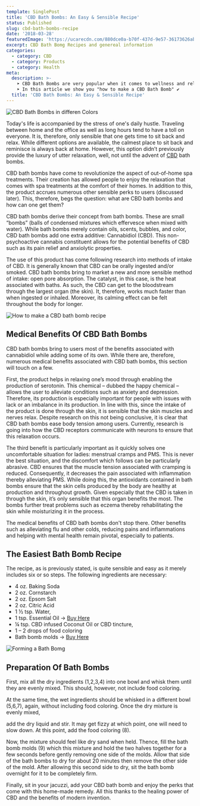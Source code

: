 ```yaml
---
template: SinglePost
title: 'CBD Bath Bombs: An Easy & Sensible Recipe'
status: Published
slug: cbd-bath-bombs-recipe
date: '2018-03-28'
featuredImage: 'https://ucarecdn.com/880dce0a-b70f-437d-9e57-36173626ab12/'
excerpt: CBD Bath Bomg Recipes and genereal information
categories:
  - category: CBD
  - category: Products
  - category: Health
meta:
  description: >-
    ➤ CBD Bath Bombs are very popular when it comes to wellness and relaxation.
    ➤ In this article we show you "how to make a CBD Bath Bomb" ✔
  title: 'CBD Bath Bombs: An Easy & Sensible Recipe'
---
```

![CBD Bath Bombs in differen Colors](https://ucarecdn.com/5e34a639-4019-4b7d-8e6b-adbc0575b56b/)

Today's life is accompanied by the stress of one's daily hustle. Traveling between home and the office as well as long hours tend to have a toll on everyone. It is, therefore, only sensible that one gets time to sit back and relax. While different options are available, the calmest place to sit back and reminisce is always back at home. However, this option didn’t previously provide the luxury of utter relaxation, well, not until the advent of [CBD](https://weedshome.com/whats-cbd) bath bombs.

CBD bath bombs have come to revolutionize the aspect of out-of-home spa treatments. Their creation has allowed people to enjoy the relaxation that comes with spa treatments at the comfort of their homes. In addition to this, the product accrues numerous other sensible perks to users (discussed later). This, therefore, begs the question: what are CBD bath bombs and how can one get them?

CBD bath bombs derive their concept from bath bombs. These are small “bombs” (balls of condensed mixtures which effervesce when mixed with water). While bath bombs merely contain oils, scents, bubbles, and color, CBD bath bombs add one extra additive: Cannabidiol (CBD). This non-psychoactive cannabis constituent allows for the potential benefits of CBD such as its pain relief and anxiolytic properties.

The use of this product has come following research into methods of intake of CBD. It is generally known that CBD can be orally ingested and/or smoked. CBD bath bombs bring to market a new and more sensible method of intake: open pore absorption. The catalyst, in this case, is the heat associated with baths. As such, the CBD can get to the bloodstream through the largest organ (the skin). It, therefore, works much faster than when ingested or inhaled. Moreover, its calming effect can be felt throughout the body for longer.

![How to make a CBD bath bomb recipe](https://ucarecdn.com/df0f1fb1-226a-4930-afad-085bf6bd9995/)

## Medical Benefits Of CBD Bath Bombs

CBD bath bombs bring to users most of the benefits associated with cannabidiol while adding some of its own. While there are, therefore, numerous medical benefits associated with CBD bath bombs, this section will touch on a few.

First, the product helps in relaxing one’s mood through enabling the production of serotonin. This chemical – dubbed the happy chemical – allows the user to alleviate conditions such as anxiety and depression. Therefore, its production is especially important for people with issues with lack or an imbalance in its production. In line with this, since the intake of the product is done through the skin, it is sensible that the skin muscles and nerves relax. Despite research on this not being conclusive, it is clear that CBD bath bombs ease body tension among users. Currently, research is going into how the CBD receptors communicate with neurons to ensure that this relaxation occurs.

The third benefit is particularly important as it quickly solves one uncomfortable situation for ladies: menstrual cramps and PMS. This is never the best situation, and the discomfort which follows can be particularly abrasive. CBD ensures that the muscle tension associated with cramping is reduced. Consequently, it decreases the pain associated with inflammation thereby alleviating PMS. While doing this, the antioxidants contained in bath bombs ensure that the skin cells produced by the body are healthy at production and throughout growth. Given especially that the CBD is taken in through the skin, it’s only sensible that this organ benefits the most. The bombs further treat problems such as eczema thereby rehabilitating the skin while moisturizing it in the process.

The medical benefits of CBD bath bombs don't stop there. Other benefits such as alleviating flu and other colds, reducing pains and inflammations and helping with mental health remain pivotal, especially to patients.

## The Easiest Bath Bomb Recipe

The recipe, as is previously stated, is quite sensible and easy as it merely includes six or so steps. The following ingredients are necessary:

* 4 oz. Baking Soda
* 2 oz. Cornstarch
* 2 oz. Epsom Salt
* 2 oz. Citric Acid
* 1 ½ tsp. Water,
* 1 tsp. Essential Oil -> [Buy Here](https://amzn.to/2YvyD4s)
* ¼ tsp. CBD infused Coconut Oil or CBD tincture,
* 1 – 2 drops of food coloring
* Bath bomb molds -> [Buy Here](https://amzn.to/2YwZ49R)

![Forming a Bath Bomg](https://ucarecdn.com/63986864-8184-4ccc-8408-3516761c4487/)

## Preparation Of Bath Bombs

First, mix all the dry ingredients (1,2,3,4) into one bowl and whisk them until they are evenly mixed. This should, however, not include food coloring.

At the same time, the wet ingredients should be whisked in a different bowl (5,6,7), again, without including food coloring. Once the dry mixture is evenly mixed,

add the dry liquid and stir. It may get fizzy at which point, one will need to slow down. At this point, add the food coloring (8).

Now, the mixture should feel like dry sand when held. Thence, fill the bath bomb molds (9) which this mixture and hold the two halves together for a few seconds before gently removing one side of the molds. Allow that side of the bath bombs to dry for about 20 minutes then remove the other side of the mold. After allowing this second side to dry, sit the bath bomb overnight for it to be completely firm.

Finally, sit in your jacuzzi, add your CBD bath bomb and enjoy the perks that come with this home-made remedy. All this thanks to the healing power of CBD and the benefits of modern invention.
